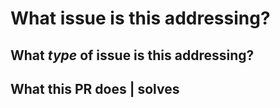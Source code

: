 <!--
Thanks for sending a pull request!
If this is your first time, please read the contributor guidelines:
https://github.com/hajimehoshi/ebiten/blob/main/CONTRIBUTING.md
Also please adhere to our Code of Conduct:
https://github.com/hajimehoshi/ebiten/blob/main/CODE_OF_CONDUCT.md
-->

# What issue is this addressing?
<!-- Closes #<issue number> | Updates #<issue number> -->

## What _type_ of issue is this addressing?
<!-- bug | feature | security -->

## What this PR does | solves
<!-- Please be as descriptive as possible -->
